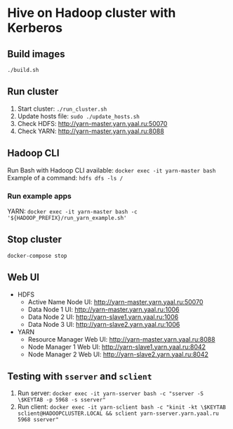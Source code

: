 # Hive on Hadoop cluster with Kerberos

## Build images

`./build.sh`

## Run cluster

1. Start cluster: `./run_cluster.sh`
2. Update hosts file: `sudo ./update_hosts.sh`
3. Check HDFS: http://yarn-master.yarn.yaal.ru:50070
3. Check YARN: http://yarn-master.yarn.yaal.ru:8088

## Hadoop CLI

Run Bash with Hadoop CLI available: `docker exec -it yarn-master bash`  
Example of a command: `hdfs dfs -ls /`

### Run example apps
YARN: `docker exec -it yarn-master bash -c '${HADOOP_PREFIX}/run_yarn_example.sh'`

## Stop cluster

`docker-compose stop`

## Web UI

- HDFS
    - Active Name Node UI: http://yarn-master.yarn.yaal.ru:50070
    - Data Node 1 UI: http://yarn-master.yarn.yaal.ru:1006
    - Data Node 2 UI: http://yarn-slave1.yarn.yaal.ru:1006
    - Data Node 3 UI: http://yarn-slave2.yarn.yaal.ru:1006
- YARN
    - Resource Manager Web UI: http://yarn-master.yarn.yaal.ru:8088
    - Node Manager 1 Web UI: http://yarn-slave1.yarn.yaal.ru:8042
    - Node Manager 2 Web UI: http://yarn-slave2.yarn.yaal.ru:8042

## Testing with `sserver` and `sclient`

1. Run server: `docker exec -it yarn-sserver bash -c "sserver -S \$KEYTAB -p 5968 -s sserver"`
2. Run client:
   `docker exec -it yarn-sclient bash -c "kinit -kt \$KEYTAB sclient@HADOOPCLUSTER.LOCAL && sclient yarn-sserver.yarn.yaal.ru 5968 sserver"`